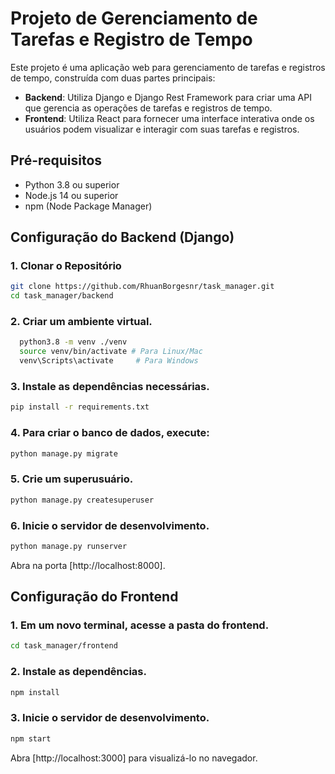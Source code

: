 # Projeto de Gerenciamento de Tarefas e Registro de Tempo

Este projeto é uma aplicação web para gerenciamento de tarefas e registros de tempo, construída com duas partes principais:

- **Backend**: Utiliza Django e Django Rest Framework para criar uma API que gerencia as operações de tarefas e registros de tempo.
- **Frontend**: Utiliza React para fornecer uma interface interativa onde os usuários podem visualizar e interagir com suas tarefas e registros.

## Pré-requisitos

- Python 3.8 ou superior
- Node.js 14 ou superior
- npm (Node Package Manager)

## Configuração do Backend (Django)

### 1. Clonar o Repositório

```bash
git clone https://github.com/RhuanBorgesnr/task_manager.git
cd task_manager/backend
```

### 2. Criar um ambiente virtual.

```bash
  python3.8 -m venv ./venv
  source venv/bin/activate # Para Linux/Mac
  venv\Scripts\activate     # Para Windows
```

### 3. Instale as dependências necessárias.

```bash
pip install -r requirements.txt
```

### 4. Para criar o banco de dados, execute:

```bash
python manage.py migrate
```

### 5. Crie um superusuário.

```bash
python manage.py createsuperuser
```

### 6. Inicie o servidor de desenvolvimento.

```bash
python manage.py runserver
```
Abra na porta [http://localhost:8000].

## Configuração do Frontend

### 1. Em um novo terminal, acesse a pasta do frontend.

```bash
cd task_manager/frontend
```

### 2. Instale as dependências.

```bash
npm install
```

### 3. Inicie o servidor de desenvolvimento.

```bash
npm start
```
Abra [http://localhost:3000] para visualizá-lo no navegador.